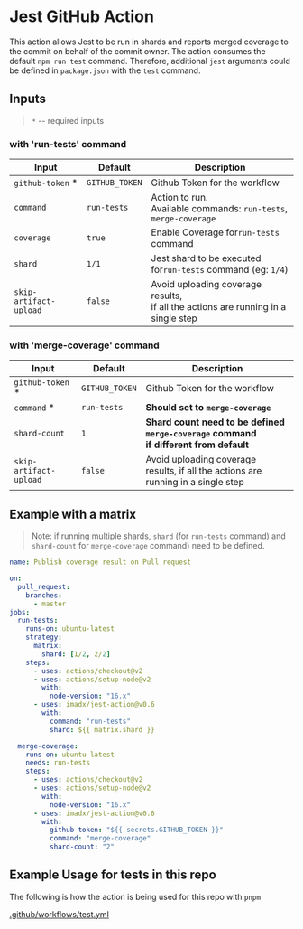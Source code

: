 # Jest GitHub Action

This action allows Jest to be run in shards and reports merged coverage to the commit on behalf of the commit owner.
The action consumes the default `npm run test` command. Therefore, additional `jest` arguments could be defined in `package.json` with the `test` command.

## Inputs

> `*` -- required inputs

### with 'run-tests' command

| Input                  | Default        | Description                                                                            |
| ---------------------- | -------------- | -------------------------------------------------------------------------------------- |
| `github-token` \*      | `GITHUB_TOKEN` | Github Token for the workflow                                                          |
| `command`              | `run-tests`    | Action to run. <br /> Available commands: `run-tests`, `merge-coverage`                |
| `coverage`             | `true`         | Enable Coverage for`run-tests` command                                                 |
| `shard`                | `1/1`          | Jest shard to be executed for`run-tests` command (eg: `1/4`)                           |
| `skip-artifact-upload` | `false`        | Avoid uploading coverage results,<br/> if all the actions are running in a single step |

### with 'merge-coverage' command

| Input                  | Default        | Description                                                                                |
| ---------------------- | -------------- | ------------------------------------------------------------------------------------------ |
| `github-token` \*      | `GITHUB_TOKEN` | Github Token for the workflow                                                              |
| `command` \*           | `run-tests`    | **Should set to `merge-coverage`**                                                         |
| `shard-count`          | `1`            | **Shard count need to be defined `merge-coverage` command<br/> if different from default** |
| `skip-artifact-upload` | `false`        | Avoid uploading coverage results, if all the actions are running in a single step          |

## Example with a matrix

> Note: if running multiple shards, `shard` (for `run-tests` command) and `shard-count` for `merge-coverage` command) need to be defined.

```yaml
name: Publish coverage result on Pull request

on:
  pull_request:
    branches:
      - master
jobs:
  run-tests:
    runs-on: ubuntu-latest
    strategy:
      matrix:
        shard: [1/2, 2/2]
    steps:
      - uses: actions/checkout@v2
      - uses: actions/setup-node@v2
        with:
          node-version: "16.x"
      - uses: imadx/jest-action@v0.6
        with:
          command: "run-tests"
          shard: ${{ matrix.shard }}

  merge-coverage:
    runs-on: ubuntu-latest
    needs: run-tests
    steps:
      - uses: actions/checkout@v2
      - uses: actions/setup-node@v2
        with:
          node-version: "16.x"
      - uses: imadx/jest-action@v0.6
        with:
          github-token: "${{ secrets.GITHUB_TOKEN }}"
          command: "merge-coverage"
          shard-count: "2"
```

## Example Usage for tests in this repo

The following is how the action is being used for this repo with `pnpm`

[.github/workflows/test.yml](https://github.com/imadx/jest-action/blob/main/.github/workflows/test.yml)

